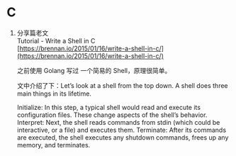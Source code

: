 # C

1. 分享篇老文   
   Tutorial - Write a Shell in C   
   [https://brennan.io/2015/01/16/write-a-shell-in-c/](https://brennan.io/2015/01/16/write-a-shell-in-c/)

   之前使用 Golang 写过 一个简易的 Shell，原理很简单。

   文中介绍了下：Let’s look at a shell from the top down. A shell does three main things in its lifetime.

   Initialize: In this step, a typical shell would read and execute its configuration files. These change aspects of the shell’s behavior. Interpret: Next, the shell reads commands from stdin \(which could be interactive, or a file\) and executes them. Terminate: After its commands are executed, the shell executes any shutdown commands, frees up any memory, and terminates.

